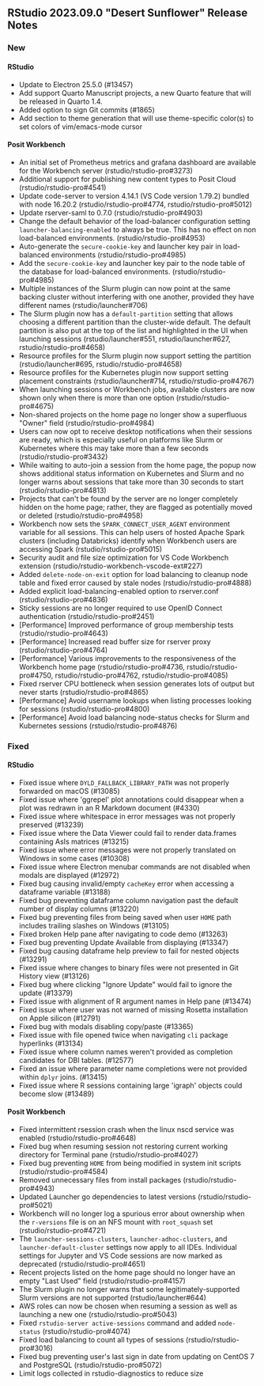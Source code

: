 ## RStudio 2023.09.0 "Desert Sunflower" Release Notes

### New
#### RStudio
- Update to Electron 25.5.0 (#13457)
- Add support Quarto Manuscript projects, a new Quarto feature that will be released in Quarto 1.4.
- Added option to sign Git commits (#1865)
- Add section to theme generation that will use theme-specific color(s) to set colors of vim/emacs-mode cursor

#### Posit Workbench
- An initial set of Prometheus metrics and grafana dashboard are available for the Workbench server (rstudio/rstudio-pro#3273)
- Additional support for publishing new content types to Posit Cloud (rstudio/rstudio-pro#4541)
- Update code-server to version 4.14.1 (VS Code version 1.79.2) bundled with node 16.20.2 (rstudio/rstudio-pro#4774, rstudio/rstudio-pro#5012)
- Update rserver-saml to 0.7.0 (rstudio/rstudio-pro#4903)
- Change the default behavior of the load-balancer configuration setting `launcher-balancing-enabled` to always be true. This has no effect on non load-balanced environments. (rstudio/rstudio-pro#4953)
- Auto-generate the `secure-cookie-key` and launcher key pair in load-balanced environments (rstudio/rstudio-pro#4985)
- Add the `secure-cookie-key` and launcher key pair to the node table of the database for load-balanced environments. (rstudio/rstudio-pro#4985)
- Multiple instances of the Slurm plugin can now point at the same backing cluster without interfering with one another, provided they have different names (rstudio/launcher#706)
- The Slurm plugin now has a `default-partition` setting that allows choosing a different partition than the cluster-wide default. The default partition is also put at the top of the list and highlighted in the UI when launching sessions (rstudio/launcher#551, rstudio/launcher#627, rstudio/rstudio-pro#4658)
- Resource profiles for the Slurm plugin now support setting the partition (rstudio/launcher#695, rstudio/rstudio-pro#4658)
- Resource profiles for the Kubernetes plugin now support setting placement constraints (rstudio/launcher#714, rstudio/rstudio-pro#4767)
- When launching sessions or Workbench jobs, available clusters are now shown only when there is more than one option (rstudio/rstudio-pro#4675)
- Non-shared projects on the home page no longer show a superfluous "Owner" field (rstudio/rstudio-pro#4984)
- Users can now opt to receive desktop notifications when their sessions are ready, which is especially useful on platforms like Slurm or Kubernetes where this may take more than a few seconds (rstudio/rstudio-pro#3432)
- While waiting to auto-join a session from the home page, the popup now shows additional status information on Kubernetes and Slurm and no longer warns about sessions that take more than 30 seconds to start (rstudio/rstudio-pro#4813)
- Projects that can't be found by the server are no longer completely hidden on the home page; rather, they are flagged as potentially moved or deleted (rstudio/rstudio-pro#4958)
- Workbench now sets the `SPARK_CONNECT_USER_AGENT` environment variable for all sessions. This can help users of hosted Apache Spark clusters (including Databricks) identify when Workbench users are accessing Spark (rstudio/rstudio-pro#5015)
- Security audit and file size optimization for VS Code Workbench extension (rstudio/rstudio-workbench-vscode-ext#227)
- Added `delete-node-on-exit` option for load balancing to cleanup node table and fixed error caused by stale nodes (rstudio/rstudio-pro#4888)
- Added explicit load-balancing-enabled option to rserver.conf (rstudio/rstudio-pro#4836)
- Sticky sessions are no longer required to use OpenID Connect authentication (rstudio/rstudio-pro#2451)
- [Performance] Improved performance of group membership tests (rstudio/rstudio-pro#4643)
- [Performance] Increased read buffer size for rserver proxy (rstudio/rstudio-pro#4764)
- [Performance] Various improvements to the responsiveness of the Workbench home page (rstudio/rstudio-pro#4736, rstudio/rstudio-pro#4750, rstudio/rstudio-pro#4762, rstudio/rstudio-pro#4085)
- Fixed rserver CPU bottleneck when session generates lots of output but never starts (rstudio/rstudio-pro#4865)
- [Performance] Avoid username lookups when listing processes looking for sessions (rstudio/rstudio-pro#4800)
- [Performance] Avoid load balancing node-status checks for Slurm and Kubernetes sessions (rstudio/rstudio-pro#4876)

### Fixed
#### RStudio
- Fixed issue where `DYLD_FALLBACK_LIBRARY_PATH` was not properly forwarded on macOS (#13085)
- Fixed issue where 'ggrepel' plot annotations could disappear when a plot was redrawn in an R Markdown document (#4330)
- Fixed issue where whitespace in error messages was not properly preserved (#13239)
- Fixed issue where the Data Viewer could fail to render data.frames containing AsIs matrices (#13215)
- Fixed issue where error messages were not properly translated on Windows in some cases (#10308)
- Fixed issue where Electron menubar commands are not disabled when modals are displayed (#12972)
- Fixed bug causing invalid/empty `cacheKey` error when accessing a dataframe variable (#13188)
- Fixed bug preventing dataframe column navigation past the default number of display columns (#13220)
- Fixed bug preventing files from being saved when user `HOME` path includes trailing slashes on Windows (#13105)
- Fixed broken Help pane after navigating to code demo (#13263)
- Fixed bug preventing Update Available from displaying (#13347)
- Fixed bug causing dataframe help preview to fail for nested objects (#13291)
- Fixed issue where changes to binary files were not presented in Git History view (#13126)
- Fixed bug where clicking "Ignore Update" would fail to ignore the update (#13379)
- Fixed issue with alignment of R argument names in Help pane (#13474)
- Fixed issue where user was not warned of missing Rosetta installation on Apple silicon (#12791)
- Fixed bug with modals disabling copy/paste (#13365)
- Fixed issue with file opened twice when navigating `cli` package hyperlinks (#13134)
- Fixed issue where column names weren't provided as completion candidates for DBI tables. (#12577)
- Fixed an issue where parameter name completions were not provided within `dplyr` joins. (#13415)
- Fixed issue where R sessions containing large 'igraph' objects could become slow (#13489)

#### Posit Workbench 
- Fixed intermittent rsession crash when the linux nscd service was enabled (rstudio/rstudio-pro#4648)
- Fixed bug when resuming session not restoring current working directory for Terminal pane (rstudio/rstudio-pro#4027)
- Fixed bug preventing `HOME` from being modified in system init scripts (rstudio/rstudio-pro#4584)
- Removed unnecessary files from install packages (rstudio/rstudio-pro#4943)
- Updated Launcher go dependencies to latest versions (rstudio/rstudio-pro#5021)
- Workbench will no longer log a spurious error about ownership when the `r-versions` file is on an NFS mount with `root_squash` set (rstudio/rstudio-pro#4721)
- The `launcher-sessions-clusters`, `launcher-adhoc-clusters`, and `launcher-default-cluster` settings now apply to all IDEs. Individual settings for Jupyter and VS Code sessions are now marked as deprecated (rstudio/rstudio-pro#4651)
- Recent projects listed on the home page should no longer have an empty "Last Used" field (rstudio/rstudio-pro#4157)
- The Slurm plugin no longer warns that some legitimately-supported Slurm versions are not supported (rstudio/launcher#644)
- AWS roles can now be chosen when resuming a session as well as launching a new one (rstudio/rstudio-pro#5043)
- Fixed `rstudio-server active-sessions` command and added `node-status` (rstudio/rstudio-pro#4074)
- Fixed load balancing to count all types of sessions (rstudio/rstudio-pro#3016)
- Fixed bug preventing user's last sign in date from updating on CentOS 7 and PostgreSQL (rstudio/rstudio-pro#5072)
- Limit logs collected in rstudio-diagnostics to reduce size

